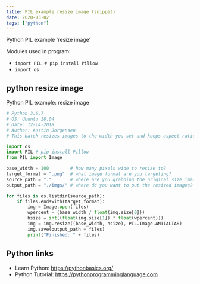 ```yaml
---
title: PIL example resize image (snippet)
date: 2020-03-02
tags: ["python"]
---
```

Python PIL example 'resize image'


Modules used in program: 
* `import PIL # pip install Pillow`
* `import os`

## python resize image

Python PIL example: resize image

```python
# Python 3.6.7
# OS: Ubuntu 18.04
# Date: 12-14-2018
# Author: Austin Jorgensen
# This batch resizes images to the width you set and keeps aspect ratio. 

import os
import PIL # pip install Pillow
from PIL import Image

base_width = 100        # how many pixels wide to resize to?
target_format = ".png"  # what image format are you targeting?
source_path = "."       # where are you grabbing the original size image?
output_path = "./imgs/" # where do you want to put the resized images?

for files in os.listdir(source_path):
    if files.endswith(target_format):
        img = Image.open(files)
        wpercent = (base_width / float(img.size[0]))
        hsize = int((float(img.size[1]) * float(wpercent)))
        img = img.resize((base_width, hsize), PIL.Image.ANTIALIAS)
        img.save(output_path + files)
        print("Finished: " + files)

```

## Python links

- Learn Python: https://pythonbasics.org/
- Python Tutorial: https://pythonprogramminglanguage.com
